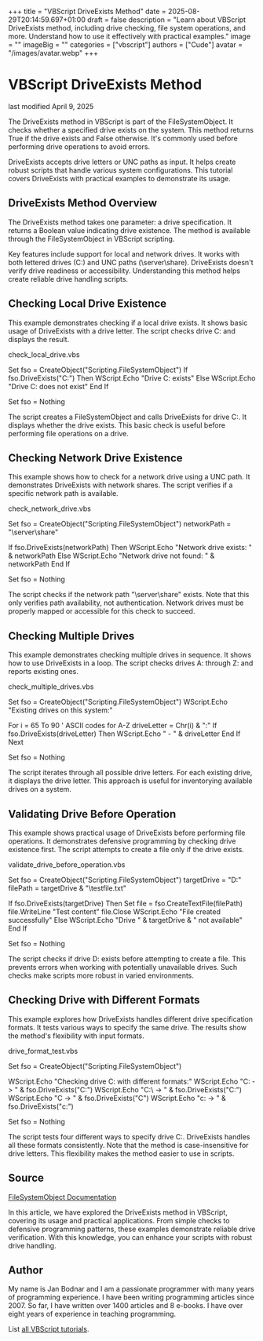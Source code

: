 +++
title = "VBScript DriveExists Method"
date = 2025-08-29T20:14:59.697+01:00
draft = false
description = "Learn about VBScript DriveExists method, including drive checking, file system operations, and more. Understand how to use it effectively with practical examples."
image = ""
imageBig = ""
categories = ["vbscript"]
authors = ["Cude"]
avatar = "/images/avatar.webp"
+++

# VBScript DriveExists Method

last modified April 9, 2025

The DriveExists method in VBScript is part of the
FileSystemObject. It checks whether a specified drive exists on the
system. This method returns True if the drive exists and False otherwise. It's
commonly used before performing drive operations to avoid errors.

DriveExists accepts drive letters or UNC paths as input. It helps
create robust scripts that handle various system configurations. This tutorial
covers DriveExists with practical examples to demonstrate its usage.

## DriveExists Method Overview

The DriveExists method takes one parameter: a drive specification.
It returns a Boolean value indicating drive existence. The method is available
through the FileSystemObject in VBScript scripting.

Key features include support for local and network drives. It works with both
lettered drives (C:) and UNC paths (\\server\share). DriveExists
doesn't verify drive readiness or accessibility. Understanding this method helps
create reliable drive handling scripts.

## Checking Local Drive Existence

This example demonstrates checking if a local drive exists. It shows basic usage
of DriveExists with a drive letter. The script checks drive C: and
displays the result.

check_local_drive.vbs
  

Set fso = CreateObject("Scripting.FileSystemObject")
If fso.DriveExists("C:") Then
    WScript.Echo "Drive C: exists"
Else
    WScript.Echo "Drive C: does not exist"
End If

Set fso = Nothing

The script creates a FileSystemObject and calls
DriveExists for drive C:. It displays whether the drive exists.
This basic check is useful before performing file operations on a drive.

## Checking Network Drive Existence

This example shows how to check for a network drive using a UNC path. It
demonstrates DriveExists with network shares. The script verifies
if a specific network path is available.

check_network_drive.vbs
  

Set fso = CreateObject("Scripting.FileSystemObject")
networkPath = "\\server\share"

If fso.DriveExists(networkPath) Then
    WScript.Echo "Network drive exists: " &amp; networkPath
Else
    WScript.Echo "Network drive not found: " &amp; networkPath
End If

Set fso = Nothing

The script checks if the network path "\\server\share" exists. Note that this
only verifies path availability, not authentication. Network drives must be
properly mapped or accessible for this check to succeed.

## Checking Multiple Drives

This example demonstrates checking multiple drives in sequence. It shows how to
use DriveExists in a loop. The script checks drives A: through Z:
and reports existing ones.

check_multiple_drives.vbs
  

Set fso = CreateObject("Scripting.FileSystemObject")
WScript.Echo "Existing drives on this system:"

For i = 65 To 90 ' ASCII codes for A-Z
    driveLetter = Chr(i) &amp; ":"
    If fso.DriveExists(driveLetter) Then
        WScript.Echo " - " &amp; driveLetter
    End If
Next

Set fso = Nothing

The script iterates through all possible drive letters. For each existing drive,
it displays the drive letter. This approach is useful for inventorying available
drives on a system.

## Validating Drive Before Operation

This example shows practical usage of DriveExists before performing
file operations. It demonstrates defensive programming by checking drive
existence first. The script attempts to create a file only if the drive exists.

validate_drive_before_operation.vbs
  

Set fso = CreateObject("Scripting.FileSystemObject")
targetDrive = "D:"
filePath = targetDrive &amp; "\testfile.txt"

If fso.DriveExists(targetDrive) Then
    Set file = fso.CreateTextFile(filePath)
    file.WriteLine "Test content"
    file.Close
    WScript.Echo "File created successfully"
Else
    WScript.Echo "Drive " &amp; targetDrive &amp; " not available"
End If

Set fso = Nothing

The script checks if drive D: exists before attempting to create a file. This
prevents errors when working with potentially unavailable drives. Such checks
make scripts more robust in varied environments.

## Checking Drive with Different Formats

This example explores how DriveExists handles different drive
specification formats. It tests various ways to specify the same drive. The
results show the method's flexibility with input formats.

drive_format_test.vbs
  

Set fso = CreateObject("Scripting.FileSystemObject")

WScript.Echo "Checking drive C: with different formats:"
WScript.Echo "C:    -&gt; " &amp; fso.DriveExists("C:")
WScript.Echo "C:\   -&gt; " &amp; fso.DriveExists("C:\")
WScript.Echo "C     -&gt; " &amp; fso.DriveExists("C")
WScript.Echo "c:    -&gt; " &amp; fso.DriveExists("c:")

Set fso = Nothing

The script tests four different ways to specify drive C:. DriveExists
handles all these formats consistently. Note that the method is case-insensitive
for drive letters. This flexibility makes the method easier to use in scripts.

## Source

[FileSystemObject Documentation](https://learn.microsoft.com/en-us/previous-versions/windows/internet-explorer/ie-developer/scripting-articles/6kxy1a51(v=vs.84))

In this article, we have explored the DriveExists method in VBScript,
covering its usage and practical applications. From simple checks to defensive
programming patterns, these examples demonstrate reliable drive verification.
With this knowledge, you can enhance your scripts with robust drive handling.

## Author

My name is Jan Bodnar and I am a passionate programmer with many years of
programming experience. I have been writing programming articles since 2007. So
far, I have written over 1400 articles and 8 e-books. I have over eight years of
experience in teaching programming.

List [all VBScript tutorials](/vbscript/).